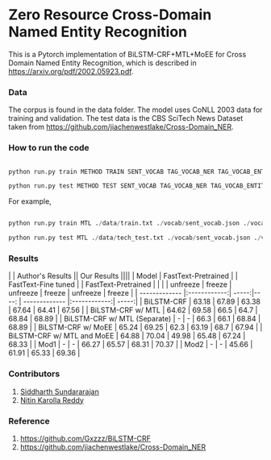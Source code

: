 # Zero Resource Cross-Domain Named Entity Recognition

This is a Pytorch implementation of BiLSTM-CRF+MTL+MoEE for Cross Domain Named Entity Recognition, which is described in https://arxiv.org/pdf/2002.05923.pdf.

### Data

The corpus is found in the data folder. The model uses CoNLL 2003 data for training and validation. The test data is the CBS SciTech News Dataset taken from https://github.com/jiachenwestlake/Cross-Domain_NER. 

### How to run the code

```python

python run.py train METHOD TRAIN SENT_VOCAB TAG_VOCAB_NER TAG_VOCAB_ENTITY [options]

python run.py test METHOD TEST SENT_VOCAB TAG_VOCAB_NER TAG_VOCAB_ENTITY MODEL [options]

```

For example,

```python

python run.py train MTL ./data/train.txt ./vocab/sent_vocab.json ./vocab/tag_vocab_ner.json ./vocab/tag_vocab_entity.json --cuda --validation-every 100 --max-decay 1 --embed-size 300 --max-epoch 100

python run.py test MTL ./data/tech_test.txt ./vocab/sent_vocab.json ./vocab/tag_vocab_ner.json ./vocab/tag_vocab_entity.json ./model/model.pth --cuda --validation-every 100 --max-decay 1 --embed-size 300 --max-epoch 100

```

### Results

| | Author's Results || Our Results ||||
| Model 					   | FastText-Pretrained | | FastText-Fine tuned | | FastText-Pretrained | |
| | unfreeze | freeze | unfreeze | freeze | unfreeze | freeze |
| ------------- |:------------:| -----:|----: | ------------- |:------------:| -----:|
| BiLSTM-CRF 	 			   | 63.18 | 67.89 | 63.38 | 67.64 | 64.41 | 67.56 |
| BiLSTM-CRF w/ MTL            | 64.62 | 69.58 | 66.5  | 64.7  | 68.84 | 68.89 |
| BiLSTM-CRF w/ MTL (Separate) | - 	   | - 	   | 66.3  | 66.1  | 68.84 | 68.89 |
| BiLSTM-CRF w/ MoEE 		   | 65.24 | 69.25 | 62.3  | 63.19 | 68.7  | 67.94 |
| BiLSTM-CRF w/ MTL and MoEE   | 64.88 | 70.04 | 49.98 | 65.48 | 67.24 | 68.33 |
| Mod1 						   | - 	   | -     | 66.27 | 65.57 | 68.31 | 70.37 |
| Mod2 						   | -     | -     | 45.66 | 61.91 | 65.33 | 69.36 |		


### Contributors

1. [Siddharth Sundararajan](https://github.com/Siddharthss500)
2. [Nitin Karolla Reddy](https://github.com/nitinkarolla)

### Reference

1. https://github.com/Gxzzz/BiLSTM-CRF
2. https://github.com/jiachenwestlake/Cross-Domain_NER